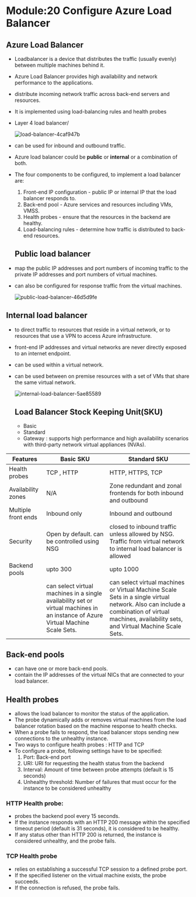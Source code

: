 # Module:20 Configure Azure Load Balancer

## Azure Load Balancer

- Loadbalancer is a device that distributes the traffic (usually evenly) between multiple machines behind it.
- Azure Load Balancer provides high availability and network performance to the applications.
- distribute incoming network traffic across back-end servers and resources.
- It is implemented using load-balancing rules and health probes
- Layer 4 load balancer/

  ![load-balancer-4caf947b](https://github.com/anuja2015/AZ-104/assets/16287330/187a7aaf-9ab3-4108-b330-08a38d9bdd1f)

- can be used for inbound and outbound traffic.
- Azure load balancer could be __public__ or __internal__ or a combination of both.
- The four components to be configured, to implement a load balancer are:
    
     1. Front-end IP configuration  - public IP or internal IP that the load balancer responds to.
     2. Back-end pool - Azure services and resources including VMs, VMSS.
     3. Health probes - ensure that the resources in the backend are healthy.
     4. Load-balancing rules - determine how traffic is distributed to back-end resources.

  ## Public load balancer

- map the public IP addresses and port numbers of incoming traffic to the private IP addresses and port numbers of virtual machines.
- can also be configured for response traffic from the virtual machines.
 

    ![public-load-balancer-46d5d9fe](https://github.com/anuja2015/AZ-104/assets/16287330/2f4cd555-ed9e-42ee-baaa-18fd7433a2f5)


## Internal load balancer

- to direct traffic to resources that reside in a virtual network, or to resources that use a VPN to access Azure infrastructure.
- front-end IP addresses and virtual networks are never directly exposed to an internet endpoint.
- can be used within a virtual network.
- can be used between on premise resources with a set of VMs that share the same virtual network.

  ![internal-load-balancer-5ae85589](https://github.com/anuja2015/AZ-104/assets/16287330/9d67bf1c-daf8-4419-b803-3e85603610de)

  ## Load Balancer Stock Keeping Unit(SKU)

  - Basic
  - Standard
  - Gateway : supports high performance and high availability scenarios with third-party network virtual appliances (NVAs).

| Features | Basic SKU | Standard SKU |
| -------- | --------- | ------------ |
| Health probes | TCP , HTTP | HTTP, HTTPS, TCP |
| Availability zones | N/A | Zone redundant and zonal frontends for both inbound and outbound |
| Multiple front ends | Inbound only | Inbound and outbound |
| Security | Open by default. can be controlled using NSG | closed to inbound traffic unless allowed by NSG. Traffic from virtual network to internal load balancer is allowed |
| Backend pools | upto 300 | upto 1000 |
| | can select virtual machines in a single availability set or virtual machines in an instance of Azure Virtual Machine Scale Sets.| can select virtual machines or Virtual Machine Scale Sets in a single virtual network. Also can include a combination of virtual machines, availability sets, and Virtual Machine Scale Sets.|

## Back-end pools

- can have one or more back-end pools.
- contain the IP addresses of the virtual NICs that are connected to your load balancer.

## Health probes

- allows the  load balancer to monitor the status of the application.
- The probe dynamically adds or removes virtual machines from the load balancer rotation based on the machine response to health checks.
- When a probe fails to respond, the load balancer stops sending new connections to the unhealthy instance.
- Two ways to configure health probes : HTTP and TCP
- To configure a probe, following settings have to be specified:
    1. Port: Back-end port
    2. URI: URI for requesting the health status from the backend
    3. Interval: Amount of time between probe attempts (default is 15 seconds)
    4. Unhealthy threshold: Number of failures that must occur for the instance to be considered unhealthy


### HTTP Health probe:

- probes the backend pool every 15 seconds.
- If the instance responds with an HTTP 200 message within the specified timeout period (default is 31 seconds), it is considered to be healthy.
- If any status other than HTTP 200 is returned, the instance is considered unhealthy, and the probe fails.

### TCP Health probe

- relies on establishing a successful TCP session to a defined probe port.
- If the specified listener on the virtual machine exists, the probe succeeds.
- If the connection is refused, the probe fails.
